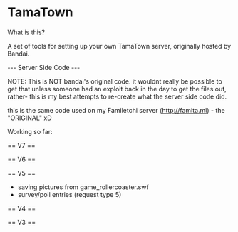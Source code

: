 # TamaTown
What is this?

A set of tools for setting up your own TamaTown server, originally hosted by Bandai.

--- Server Side Code ---

NOTE: This is NOT bandai's original code. it wouldnt really be possible to get that unless someone had an exploit back in the day to get the files out, rather- this is my best attempts to re-create what the server side code did.

this is the same code used on my Familetchi server (http://famita.ml) - the "ORIGINAL" xD


Working so far: 

== V7 ==


== V6 ==


== V5 ==
- saving pictures from game_rollercoaster.swf
- survey/poll entries (request type 5)

== V4 ==


== V3 ==
